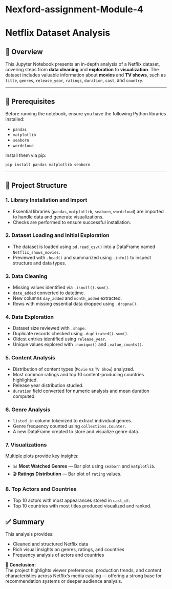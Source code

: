 # Nexford-assignment-Module-4
# Netflix Dataset Analysis

## 📝 Overview
This Jupyter Notebook presents an in-depth analysis of a Netflix dataset, covering steps from **data cleaning** and **exploration** to **visualization**. The dataset includes valuable information about **movies** and **TV shows**, such as `title`, `genres`, `release_year`, `ratings`, `duration`, `cast`, and `country`.

---

## 🔧 Prerequisites

Before running the notebook, ensure you have the following Python libraries installed:

- `pandas`
- `matplotlib`
- `seaborn`
- `wordcloud`

Install them via pip:

```bash
pip install pandas matplotlib seaborn 
```

---

## 📂 Project Structure

### 1. **Library Installation and Import**
- Essential libraries (`pandas`, `matplotlib`, `seaborn`, `wordcloud`) are imported to handle data and generate visualizations.
- Checks are performed to ensure successful installation.

### 2. **Dataset Loading and Initial Exploration**
- The dataset is loaded using `pd.read_csv()` into a DataFrame named `Netflix_shows_movies`.
- Previewed with `.head()` and summarized using `.info()` to inspect structure and data types.

### 3. **Data Cleaning**
- Missing values identified via `.isnull().sum()`.
- `date_added` converted to datetime.
- New columns `day_added` and `month_added` extracted.
- Rows with missing essential data dropped using `.dropna()`.

### 4. **Data Exploration**
- Dataset size reviewed with `.shape`.
- Duplicate records checked using `.duplicated().sum()`.
- Oldest entries identified using `release_year`.
- Unique values explored with `.nunique()` and `.value_counts()`.

### 5. **Content Analysis**
- Distribution of content types (`Movie` vs `TV Show`) analyzed.
- Most common ratings and top 10 content-producing countries highlighted.
- Release year distribution studied.
- `duration` field converted for numeric analysis and mean duration computed.

### 6. **Genre Analysis**
- `listed_in` column tokenized to extract individual genres.
- Genre frequency counted using `collections.Counter`.
- A new DataFrame created to store and visualize genre data.

### 7. **Visualizations**
Multiple plots provide key insights:

- 📊 **Most Watched Genres** — Bar plot using `seaborn` and `matplotlib`.
- 🎬 **Ratings Distribution** — Bar plot of `rating` values.

### 8. **Top Actors and Countries**
- Top 10 actors with most appearances stored in `cast_df`.
- Top 10 countries with most titles produced visualized and ranked.


## ✅ Summary

This analysis provides:
- Cleaned and structured Netflix data
- Rich visual insights on genres, ratings, and countries
- Frequency analysis of actors and countries

📌 **Conclusion:**  
The project highlights viewer preferences, production trends, and content characteristics across Netflix’s media catalog — offering a strong base for recommendation systems or deeper audience analysis.

